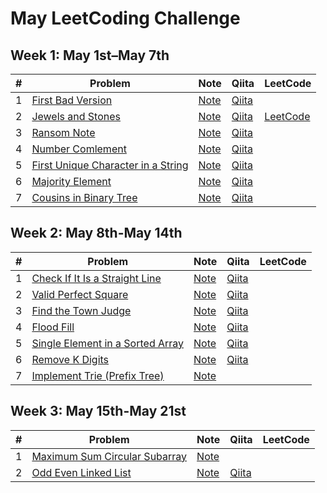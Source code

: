 # May LeetCoding Challenge

## Week 1: May 1st–May 7th

| # | Problem | Note | Qiita | LeetCode
|:---:|---|---|---|---|
| 1 | [First Bad Version](https://leetcode.com/explore/challenge/card/may-leetcoding-challenge/534/week-1-may-1st-may-7th/3316/) | [Note](w1d1_first_bad_version) | [Qiita](https://qiita.com/vc7/items/25e12aa48d2d2dc0877a) |
| 2 | [Jewels and Stones](https://leetcode.com/explore/featured/card/may-leetcoding-challenge/534/week-1-may-1st-may-7th/3317/) | [Note](w1d2_jewels_and_stones) | [Qiita](https://qiita.com/vc7/items/395c629ac3d1a0fc18cf) | [LeetCode](https://leetcode.com/problems/jewels-and-stones/discuss/608435/Swift-1-liner-using-higher-order-function) |
| 3 | [Ransom Note](https://leetcode.com/explore/challenge/card/may-leetcoding-challenge/534/week-1-may-1st-may-7th/3318/) | [Note](w1d3_ransom_note) | [Qiita](https://qiita.com/vc7/items/6e07c1ce625388156ab0)
| 4 | [Number Comlement](https://leetcode.com/explore/challenge/card/may-leetcoding-challenge/534/week-1-may-1st-may-7th/3319/) | [Note](w1d4_number_complement) | [Qiita](https://qiita.com/vc7/items/efd25fa456cef1f469e7)
| 5 | [First Unique Character in a String](https://leetcode.com/explore/challenge/card/may-leetcoding-challenge/534/week-1-may-1st-may-7th/3320/) | [Note](w1d5_first_unique_character_in_a_string) | [Qiita](https://qiita.com/vc7/items/05bb4b220c49e8d07333)
| 6 | [Majority Element](https://leetcode.com/explore/challenge/card/may-leetcoding-challenge/534/week-1-may-1st-may-7th/3321/) | [Note](w1d6_majority_element) | [Qiita](https://qiita.com/vc7/items/2ea8c8af7fdecae5076a)
| 7 | [Cousins in Binary Tree](https://leetcode.com/explore/challenge/card/may-leetcoding-challenge/534/week-1-may-1st-may-7th/3322/) | [Note](w1d7_cousins_in_binary_tree) | [Qiita](https://qiita.com/vc7/items/d9bb1e0e8908ed3b93a2)

## Week 2: May 8th-May 14th

| # | Problem | Note | Qiita | LeetCode
|:---:|---|---|---|---|
| 1 | [Check If It Is a Straight Line](https://leetcode.com/explore/featured/card/may-leetcoding-challenge/535/week-2-may-8th-may-14th/3323/) | [Note](w2d1_check_if_it_is_a_straight_line) | [Qiita](https://qiita.com/vc7/items/8290c1a09ca08d349c2f) |
| 2 | [Valid Perfect Square](https://leetcode.com/explore/challenge/card/may-leetcoding-challenge/535/week-2-may-8th-may-14th/3324/) | [Note](w2d2_valid_perfect_square) | [Qiita](https://qiita.com/vc7/items/ee8cf95d915989785d88)
| 3 | [Find the Town Judge](https://leetcode.com/explore/featured/card/may-leetcoding-challenge/535/week-2-may-8th-may-14th/3325/) | [Note](w2d3_find_the_town_judge) | [Qiita](https://qiita.com/vc7/items/771a8bd0358c6606594d)
| 4 | [Flood Fill](https://leetcode.com/explore/challenge/card/may-leetcoding-challenge/535/week-2-may-8th-may-14th/3326/) | [Note](w2d4_flood_fill) | [Qiita](https://qiita.com/vc7/items/991b194c795b9f27a180)
| 5 | [Single Element in a Sorted Array](https://leetcode.com/explore/challenge/card/may-leetcoding-challenge/535/week-2-may-8th-may-14th/3327/) | [Note](w2d5_single_element_in_a_sorted_array) | [Qiita](https://qiita.com/vc7/items/8880fa6468790fe96a12)
| 6 | [Remove K Digits](https://leetcode.com/explore/challenge/card/may-leetcoding-challenge/535/week-2-may-8th-may-14th/3328/) | [Note](w2d6_remove_k_digits) | [Qiita](https://qiita.com/vc7/items/5d149f007fbae2e38c56)
| 7 | [Implement Trie (Prefix Tree)](https://leetcode.com/explore/challenge/card/may-leetcoding-challenge/535/week-2-may-8th-may-14th/3329/) | [Note](w2d7_implement_trie_prefix_tree)

## Week 3: May 15th-May 21st

| # | Problem | Note | Qiita | LeetCode
|:---:|---|---|---|---|
| 1 | [Maximum Sum Circular Subarray](https://leetcode.com/explore/challenge/card/may-leetcoding-challenge/536/week-3-may-15th-may-21st/3330/) | [Note](w3d1)
| 2 | [Odd Even Linked List](https://leetcode.com/explore/challenge/card/may-leetcoding-challenge/536/week-3-may-15th-may-21st/3331/) | [Note](w3d2) | [Qiita](https://qiita.com/vc7/items/ce7abdbb8337f8bb5dba)
